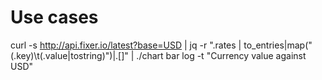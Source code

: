 # Use cases

curl -s http://api.fixer.io/latest?base=USD | jq -r ".rates | to_entries|map(\"\(.key)\t\(.value|tostring)\")|.[]" | ./chart bar log -t "Currency value against USD"
